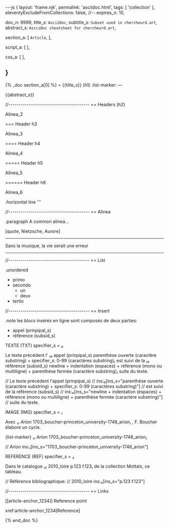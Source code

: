 ---js
{
  layout:    'frame.njk',
  permalink: 'asciidoc.html',
  tags:      [ 'collection' ],
  eleventyExcludeFromCollections: false,
  //-- expires_n: 10,

  doc_n:      9999,
  title_s:    `AsciiDoc`,
  subtitle_s: `Subset used in chercheurd.art`,
  abstract_s: `AscciDoc cheatsheet for chercheurd.art`,

  section_a:
  [
    `Article`,
  ],

  script_a:
  [
  ],

  css_a:
  [
  ],


}
---
{% _doc section_a[0] %}
= {{title_s}} (h1)
:list-marker: &mdash;

{{abstract_s}}

//----------------------------------------
== Headers (h2)

Alinea_2

=== Header h3

Alinea_3

==== Header h4

Alinea_4

===== Header h5

Alinea_5

====== Header h6

Alinea_6

.horizontal line
'''

//----------------------------------------
== Alinea

.paragraph
A common alinea...


[quote, Nietzsche, Aurore]
____
Sans la musique, la vie serait une erreur
____

//----------------------------------------
== List

.unordered
* primo
* secondo
  - un
  - deux
* tertio

//----------------------------------------
== Insert

.note
les blocs insérés en ligne sont composés de deux parties:

* appel (prinpipal_s)
* référence (subsid_s)

TEXTE (TXT) specifier_s = ₀

Le texte précédent l'
₍₀ appel (prinpipal_s)
  parenthèse ouverte (caractère substring) + specifier_s: 0-99 (caractères substring)₎
est suivi de la
₍₀ référence (subsid_s)
  newline + indentation (espaces) + référence (mono ou multiligne) + parenthèse fermée (caractère substring)₎
suite du texte.

// Le texte précédent l'appel (prinpipal_s)
// ins:₀[ins_s="parenthèse ouverte (caractère substring) + specifier_s: 0-99 (caractères substring)"]
// est suivi de la référence (subsid_s)
// ins:₀[ins_s="newline + indentation (espaces) + référence (mono ou multiligne) + parenthèse fermée (caractère substring)"]
// suite du texte.


IMAGE (IMG) specifier_s = ₁


Avec
₍₁ _Arion_
  1703_boucher-princeton_university-1748_arion₎
, F. Boucher élabore un cycle.

{list-marker}
₍₁ _Arion_
  1703_boucher-princeton_university-1748_arion₎


// _Arion_ ins:₁[ins_s="1703_boucher-princeton_university-1748_arion"]

REFERENCE (REF) specifier_s = ₂


Dans le catalogue
₍₂ 2010_loire
  p.123 f.123₎
 de la collection Mottais, ce tableau.

// Référence bibliographique:
// 2010_loire ins:₂[ins_s="p.123 f.123"]

//----------------------------------------
== Links

[[article-anchor_1234]]
Reference point

xref:article-anchor_1234[Reference]

{% end_doc %}